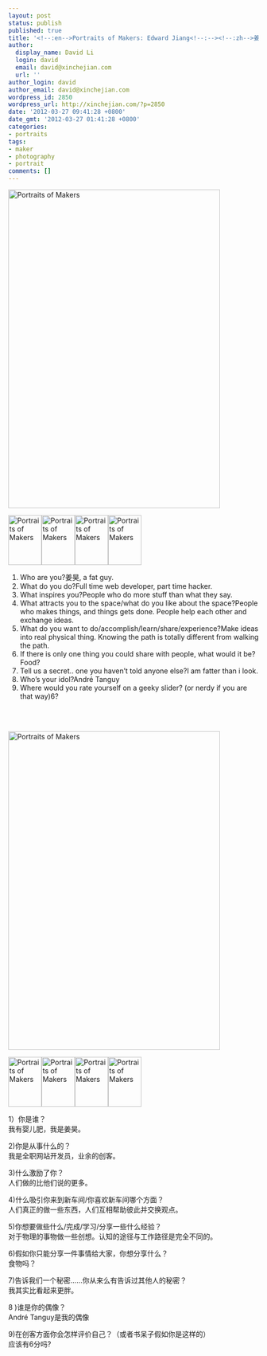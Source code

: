 ```yaml
---
layout: post
status: publish
published: true
title: '<!--:en-->Portraits of Makers: Edward Jiang<!--:--><!--:zh-->姜昊的创客肖像<!--:-->'
author:
  display_name: David Li
  login: david
  email: david@xinchejian.com
  url: ''
author_login: david
author_email: david@xinchejian.com
wordpress_id: 2850
wordpress_url: http://xinchejian.com/?p=2850
date: '2012-03-27 09:41:28 +0800'
date_gmt: '2012-03-27 01:41:28 +0800'
categories:
- portraits
tags:
- maker
- photography
- portrait
comments: []
---
```

<p><!--:en--></p>
<p><a title="Portraits of Makers by xinchejian, on Flickr" href="http://www.flickr.com/photos/76398697@N08/6854423744/"><img src="http://farm8.staticflickr.com/7101/6854423744_91afa23c03_z.jpg" alt="Portraits of Makers" width="426" height="640" /></a></p>
<div class="portraits-small"><a title="Portraits of Makers by xinchejian, on Flickr" href="http://www.flickr.com/photos/76398697@N08/7000545363/"><img src="http://farm7.staticflickr.com/6058/7000545363_4cc4e8b57a_t.jpg" alt="Portraits of Makers" width="67" height="100" /></a><a title="Portraits of Makers by xinchejian, on Flickr" href="http://www.flickr.com/photos/76398697@N08/6854422576/"><img src="http://farm7.staticflickr.com/6222/6854422576_3e9d878a3d_t.jpg" alt="Portraits of Makers" width="67" height="100" /></a><a title="Portraits of Makers by xinchejian, on Flickr" href="http://www.flickr.com/photos/76398697@N08/6854426354/"><img src="http://farm8.staticflickr.com/7129/6854426354_4c75ce12b2_t.jpg" alt="Portraits of Makers" width="67" height="100" /></a><a title="Portraits of Makers by xinchejian, on Flickr" href="http://www.flickr.com/photos/76398697@N08/7000567211/"><img src="http://farm8.staticflickr.com/7068/7000567211_9c891f6fc6_t.jpg" alt="Portraits of Makers" width="67" height="100" /></a><br />
</div></p>
<ol>
<li>Who are you?姜昊, a fat guy.</li>
<li>What do you do?Full time web developer, part time hacker.</li>
<li>What inspires you?People who do more stuff than what they say.</li>
<li>What attracts you to the space/what do you like about the space?People who makes things, and things gets done. People help each other and exchange ideas.</li>
<li>What do you want to do/accomplish/learn/share/experience?Make ideas into real physical thing. Knowing the path is totally different from walking the path.</li>
<li>If there is only one thing you could share with people, what would it be?Food?</li>
<li>Tell us a secret.. one you haven&rsquo;t told anyone else?I am fatter than i look.</li>
<li>Who&rsquo;s your idol?Andr&eacute; Tanguy</li>
<li>Where would you rate yourself on a geeky slider? (or nerdy if you are that way)6?</li><br />
</ol></p>
<p><!--:--><!--:zh--></p>
<p>&nbsp;</p>
<div>
<p><a title="Portraits of Makers by xinchejian, on Flickr" href="http://www.flickr.com/photos/76398697@N08/6854423744/"><img src="http://farm8.staticflickr.com/7101/6854423744_91afa23c03_z.jpg" alt="Portraits of Makers" width="426" height="640" /></a></p>
<div class="portraits-small"><a title="Portraits of Makers by xinchejian, on Flickr" href="http://www.flickr.com/photos/76398697@N08/7000545363/"><img src="http://farm7.staticflickr.com/6058/7000545363_4cc4e8b57a_t.jpg" alt="Portraits of Makers" width="67" height="100" /></a><a title="Portraits of Makers by xinchejian, on Flickr" href="http://www.flickr.com/photos/76398697@N08/6854422576/"><img src="http://farm7.staticflickr.com/6222/6854422576_3e9d878a3d_t.jpg" alt="Portraits of Makers" width="67" height="100" /></a><a title="Portraits of Makers by xinchejian, on Flickr" href="http://www.flickr.com/photos/76398697@N08/6854426354/"><img src="http://farm8.staticflickr.com/7129/6854426354_4c75ce12b2_t.jpg" alt="Portraits of Makers" width="67" height="100" /></a><a title="Portraits of Makers by xinchejian, on Flickr" href="http://www.flickr.com/photos/76398697@N08/7000567211/"><img src="http://farm8.staticflickr.com/7068/7000567211_9c891f6fc6_t.jpg" alt="Portraits of Makers" width="67" height="100" /></a></p>
<p>1）你是谁？<br />
我有婴儿肥，我是姜昊。</p>
<p>2)你是从事什么的？<br />
我是全职网站开发员，业余的创客。</p>
<p>3)什么激励了你？<br />
人们做的比他们说的更多。</p>
<p>4)什么吸引你来到新车间/你喜欢新车间哪个方面？<br />
人们真正的做一些东西，人们互相帮助彼此并交换观点。</p>
<p>5)你想要做些什么/完成/学习/分享一些什么经验？<br />
对于物理的事物做一些创想。认知的途径与工作路径是完全不同的。</p>
<p>6)假如你只能分享一件事情给大家，你想分享什么？<br />
食物吗？</p>
<p>7)告诉我们一个秘密&hellip;&hellip;你从来么有告诉过其他人的秘密？<br />
我其实比看起来更胖。</p>
<p>8 )谁是你的偶像？<br />
Andr&eacute; Tanguy是我的偶像</p>
<p>9)在创客方面你会怎样评价自己？（或者书呆子假如你是这样的）<br />
应该有6分吗?</div><br />
</div><!--:--></p>
